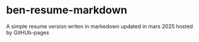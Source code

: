 # ben-resume-markdown
A simple resume version writen in markedown updated in mars 2025 hosted by GitHUb-pages
